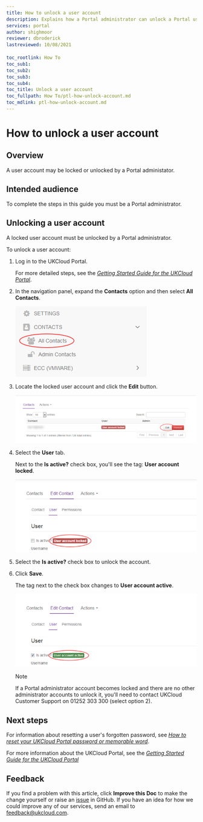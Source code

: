 ```yaml
---
title: How to unlock a user account
description: Explains how a Portal administrator can unlock a Portal user account
services: portal
author: shighmoor
reviewer: dbroderick
lastreviewed: 10/08/2021

toc_rootlink: How To
toc_sub1:
toc_sub2:
toc_sub3:
toc_sub4:
toc_title: Unlock a user account
toc_fullpath: How To/ptl-how-unlock-account.md
toc_mdlink: ptl-how-unlock-account.md
---
```


# How to unlock a user account

## Overview

A user account may be locked or unlocked by a Portal administator.

## Intended audience

To complete the steps in this guide you must be a Portal administrator.

## Unlocking a user account

A locked user account must be unlocked by a Portal administrator.

To unlock a user account:

1. Log in to the UKCloud Portal.

    For more detailed steps, see the [*Getting Started Guide for the UKCloud Portal*](ptl-gs.md).

2. In the navigation panel, expand the **Contacts** option and then select **All Contacts**.

    ![Contacts menu in UKCloud Portal](images/ptl-mnu-all-contacts.png)

3. Locate the locked user account and click the **Edit** button.

    ![Edit button for user account](images/ptl-locked-user-edit.png)

4. Select the **User** tab.

    Next to the **Is active?** check box, you'll see the tag: **User account locked**.

    ![User account locked](images/ptl-locked-user.png)

5. Select the **Is active?** check box to unlock the account.

6. Click **Save**.

    The tag next to the check box changes to **User account active**.

    ![User account active](images/ptl-active-user.png)

    > [!NOTE]
    > If a Portal administrator account becomes locked and there are no other administrator accounts to unlock it, you'll need to contact UKCloud Customer Support on 01252 303 300 (select option 2).

## Next steps

For information about resetting a user's forgotten password, see [*How to reset your UKCloud Portal password or memorable word*](ptl-how-reset-password.md).

For more information about the UKCloud Portal, see the [*Getting Started Guide for the UKCloud Portal*](ptl-gs.md)

## Feedback

If you find a problem with this article, click **Improve this Doc** to make the change yourself or raise an [issue](https://github.com/UKCloud/documentation/issues) in GitHub. If you have an idea for how we could improve any of our services, send an email to <feedback@ukcloud.com>.
